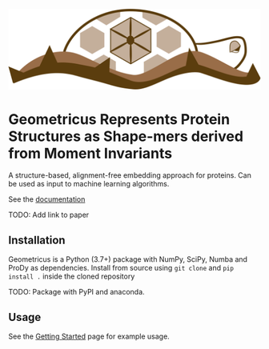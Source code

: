 ![logo](geometricus_logo.png)
# Geometricus Represents Protein Structures as Shape-mers derived from Moment Invariants

A structure-based, alignment-free embedding approach for proteins. Can be used as input to machine learning algorithms.

See the [documentation](https://turtletools.github.io/geometricus/)

TODO: Add link to paper

## Installation
Geometricus is a Python (3.7+) package with NumPy, SciPy, Numba and ProDy as dependencies. Install from source using `git clone` and `pip install .` inside the cloned repository

TODO: Package with PyPI and anaconda.

## Usage
See the [Getting Started](https://turtletools.github.io/geometricus/getting_started) page for example usage.
